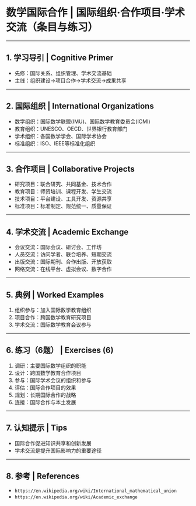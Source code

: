 # 数学国际合作 | 国际组织·合作项目·学术交流（条目与练习）

---

## 1. 学习导引 | Cognitive Primer

- 先修：国际关系、组织管理、学术交流基础
- 主线：组织建设→项目合作→学术交流→成果共享

---

## 2. 国际组织 | International Organizations

- 数学组织：国际数学联盟(IMU)、国际数学教育委员会(ICMI)
- 教育组织：UNESCO、OECD、世界银行教育部门
- 学术组织：各国数学学会、国际学术协会
- 标准组织：ISO、IEEE等标准化组织

---

## 3. 合作项目 | Collaborative Projects

- 研究项目：联合研究、共同基金、技术合作
- 教育项目：师资培训、课程开发、学生交流
- 技术项目：平台建设、工具开发、资源共享
- 标准项目：标准制定、规范统一、质量保证

---

## 4. 学术交流 | Academic Exchange

- 会议交流：国际会议、研讨会、工作坊
- 人员交流：访问学者、联合培养、短期交流
- 出版交流：国际期刊、合作出版、开放获取
- 网络交流：在线平台、虚拟会议、数字合作

---

## 5. 典例 | Worked Examples

1) 组织参与：加入国际数学教育组织
2) 项目合作：跨国数学教育研究项目
3) 学术交流：国际数学教育会议参与

---

## 6. 练习（6题） | Exercises (6)

1) 调研：主要国际数学组织的职能
2) 设计：跨国数学教育合作项目
3) 参与：国际学术会议的组织和参与
4) 评估：国际合作项目的效果
5) 规划：长期国际合作的战略
6) 连接：国际合作与本土发展

---

## 7. 认知提示 | Tips

- 国际合作促进知识共享和创新发展
- 学术交流是提升国际影响力的重要途径

---

## 8. 参考 | References

- `https://en.wikipedia.org/wiki/International_mathematical_union`
- `https://en.wikipedia.org/wiki/Academic_exchange`
